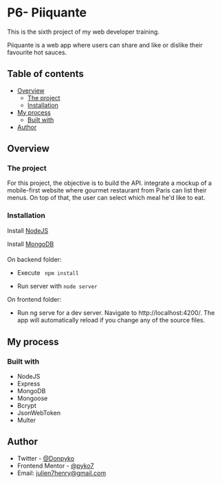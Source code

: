 # P6- Piiquante

This is the sixth project of my web developer training.

Piiquante is a web app where users can share and like or dislike their favourite hot sauces.

## Table of contents

- [Overview](#overview)
  - [The project](#the-project)
  - [Installation](#Installation)
- [My process](#my-process)
  - [Built with](#built-with)
- [Author](#author)


## Overview

### The project

For this project, the objective is to build the API.  integrate a mockup of a mobile-first website where gourmet restaurant from Paris can list their menus. On top of that, the user can select which meal he'd like to eat.


### Installation

Install [NodeJS](https://nodejs.org/en/)

Install [MongoDB](https://www.mongodb.com/try/download/community)

####
On backend folder:

- Execute ```  npm install ```

- Run server with ```node server```

On frontend folder: 

- Run ng serve for a dev server. Navigate to http://localhost:4200/. The app will automatically reload if you change any of the source files.


## My process

### Built with

- NodeJS
- Express
- MongoDB
- Mongoose
- Bcrypt
- JsonWebToken
- Multer



## Author

- Twitter - [@Donpyko](https://www.twitter.com/Donpyko)
- Frontend Mentor - [@pyko7](https://www.frontendmentor.io/profile/pyko7)
- Email: [julien7henry@gmail.com](mailto:julien7henry@gmail.com)

